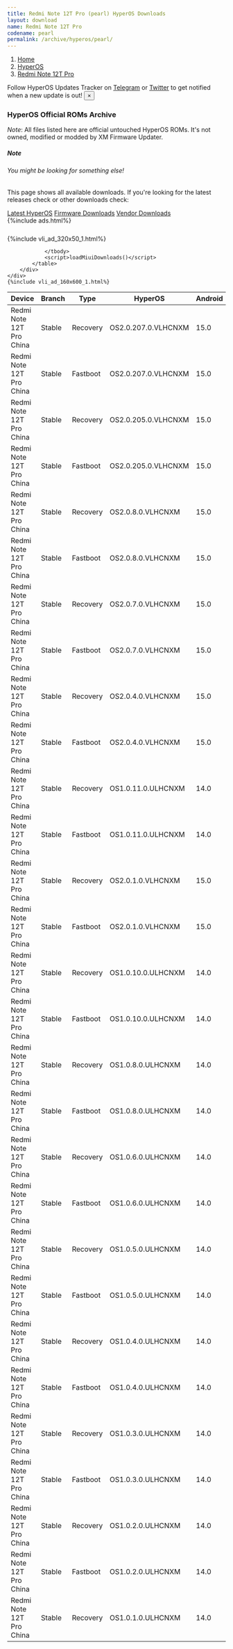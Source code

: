 ```yaml
---
title: Redmi Note 12T Pro (pearl) HyperOS Downloads
layout: download
name: Redmi Note 12T Pro
codename: pearl
permalink: /archive/hyperos/pearl/
---
```

<nav aria-label="breadcrumb">
    <ol class="breadcrumb">
        <li class="breadcrumb-item"><a href="/">Home</a></li>
        <li class="breadcrumb-item"><a href="/hyperos/">HyperOS</a></li>
        <li class="breadcrumb-item active" aria-current="page"><a href="/hyperos/pearl/">Redmi Note 12T Pro</a></li>
    </ol>
</nav>
<div class="alert alert-primary alert-dismissible fade show" role="alert">
    Follow HyperOS Updates Tracker on <a href="https://t.me/MIUIUpdatesTracker" class="alert-link">Telegram</a>
     or <a href="https://twitter.com/MiFwUpdater" class="alert-link">Twitter</a> to get notified when a new update is out!
    <button type="button" class="close" data-dismiss="alert" aria-label="Close">
        <span aria-hidden="true">&times;</span>
    </button>
</div>

### HyperOS Official ROMs Archive
*Note*: All files listed here are official untouched HyperOS ROMs. It's not owned, modified or modded by XM Firmware Updater.
<div class="card">
  <div class="card-body">
    <h5 class="card-title">Note</h5>
    <h6 class="card-subtitle mb-2 text-muted">You might be looking for something else!</h6>
    <p class="card-text">This page shows all available downloads.
     If you're looking for the latest releases check or other downloads check:</p>
    <a href="/hyperos/pearl/" class="card-link">Latest HyperOS</a>
    <a href="/firmware/pearl/" class="card-link">Firmware Downloads</a>
    <a href="/vendor/pearl/" class="card-link">Vendor Downloads</a>
  </div>
</div>
{%include ads.html%}
<div class="row justify-content-center">
    <div class="col-10">
        <div class="table-responsive-md" style="margin-top: 25px;">
            {%include vli_ad_320x50_1.html%}
            <table id="miui" class="display dt-responsive nowrap compact table table-striped table-hover table-sm">
                <thead class="thead-dark">
                    <tr>
                        <th data-ref="device">Device</th>
                        <th data-ref="branch">Branch</th>
                        <th data-ref="type">Type</th>
                        <th data-ref="miui">HyperOS</th>
                        <th data-ref="android">Android</th>
                        <th data-ref="size">Size</th>
                        <th data-ref="size">Date</th>
                        <th data-ref="link">Link</th>
                    </tr>
                </thead>
                <tbody>
                <tr><td>Redmi Note 12T Pro China</td><td>Stable</td><td>Recovery</td><td>OS2.0.207.0.VLHCNXM</td><td>15.0</td><td>6.3 GB</td><td>2025-08-19</td><td><a href="/hyperos/pearl/stable/OS2.0.207.0.VLHCNXM/">Download</a></td></tr>
<tr><td>Redmi Note 12T Pro China</td><td>Stable</td><td>Fastboot</td><td>OS2.0.207.0.VLHCNXM</td><td>15.0</td><td>7.6 GB</td><td>2025-08-11</td><td><a href="/hyperos/pearl/stable/OS2.0.207.0.VLHCNXM/">Download</a></td></tr>
<tr><td>Redmi Note 12T Pro China</td><td>Stable</td><td>Recovery</td><td>OS2.0.205.0.VLHCNXM</td><td>15.0</td><td>6.3 GB</td><td>2025-07-11</td><td><a href="/hyperos/pearl/stable/OS2.0.205.0.VLHCNXM/">Download</a></td></tr>
<tr><td>Redmi Note 12T Pro China</td><td>Stable</td><td>Fastboot</td><td>OS2.0.205.0.VLHCNXM</td><td>15.0</td><td>7.6 GB</td><td>2025-07-03</td><td><a href="/hyperos/pearl/stable/OS2.0.205.0.VLHCNXM/">Download</a></td></tr>
<tr><td>Redmi Note 12T Pro China</td><td>Stable</td><td>Recovery</td><td>OS2.0.8.0.VLHCNXM</td><td>15.0</td><td>6.3 GB</td><td>2025-06-04</td><td><a href="/hyperos/pearl/stable/OS2.0.8.0.VLHCNXM/">Download</a></td></tr>
<tr><td>Redmi Note 12T Pro China</td><td>Stable</td><td>Fastboot</td><td>OS2.0.8.0.VLHCNXM</td><td>15.0</td><td>7.7 GB</td><td>2025-05-19</td><td><a href="/hyperos/pearl/stable/OS2.0.8.0.VLHCNXM/">Download</a></td></tr>
<tr><td>Redmi Note 12T Pro China</td><td>Stable</td><td>Recovery</td><td>OS2.0.7.0.VLHCNXM</td><td>15.0</td><td>6.3 GB</td><td>2025-04-25</td><td><a href="/hyperos/pearl/stable/OS2.0.7.0.VLHCNXM/">Download</a></td></tr>
<tr><td>Redmi Note 12T Pro China</td><td>Stable</td><td>Fastboot</td><td>OS2.0.7.0.VLHCNXM</td><td>15.0</td><td>7.8 GB</td><td>2025-04-15</td><td><a href="/hyperos/pearl/stable/OS2.0.7.0.VLHCNXM/">Download</a></td></tr>
<tr><td>Redmi Note 12T Pro China</td><td>Stable</td><td>Recovery</td><td>OS2.0.4.0.VLHCNXM</td><td>15.0</td><td>6.3 GB</td><td>2025-03-28</td><td><a href="/hyperos/pearl/stable/OS2.0.4.0.VLHCNXM/">Download</a></td></tr>
<tr><td>Redmi Note 12T Pro China</td><td>Stable</td><td>Fastboot</td><td>OS2.0.4.0.VLHCNXM</td><td>15.0</td><td>7.8 GB</td><td>2025-03-24</td><td><a href="/hyperos/pearl/stable/OS2.0.4.0.VLHCNXM/">Download</a></td></tr>
<tr><td>Redmi Note 12T Pro China</td><td>Stable</td><td>Recovery</td><td>OS1.0.11.0.ULHCNXM</td><td>14.0</td><td>6.0 GB</td><td>2025-02-10</td><td><a href="/hyperos/pearl/stable/OS1.0.11.0.ULHCNXM/">Download</a></td></tr>
<tr><td>Redmi Note 12T Pro China</td><td>Stable</td><td>Fastboot</td><td>OS1.0.11.0.ULHCNXM</td><td>14.0</td><td>7.4 GB</td><td>2025-01-20</td><td><a href="/hyperos/pearl/stable/OS1.0.11.0.ULHCNXM/">Download</a></td></tr>
<tr><td>Redmi Note 12T Pro China</td><td>Stable</td><td>Recovery</td><td>OS2.0.1.0.VLHCNXM</td><td>15.0</td><td>6.3 GB</td><td>2025-02-19</td><td><a href="/hyperos/pearl/stable/OS2.0.1.0.VLHCNXM/">Download</a></td></tr>
<tr><td>Redmi Note 12T Pro China</td><td>Stable</td><td>Fastboot</td><td>OS2.0.1.0.VLHCNXM</td><td>15.0</td><td>7.7 GB</td><td>2025-01-24</td><td><a href="/hyperos/pearl/stable/OS2.0.1.0.VLHCNXM/">Download</a></td></tr>
<tr><td>Redmi Note 12T Pro China</td><td>Stable</td><td>Recovery</td><td>OS1.0.10.0.ULHCNXM</td><td>14.0</td><td>6.0 GB</td><td>2025-01-14</td><td><a href="/hyperos/pearl/stable/OS1.0.10.0.ULHCNXM/">Download</a></td></tr>
<tr><td>Redmi Note 12T Pro China</td><td>Stable</td><td>Fastboot</td><td>OS1.0.10.0.ULHCNXM</td><td>14.0</td><td>7.5 GB</td><td>2025-01-07</td><td><a href="/hyperos/pearl/stable/OS1.0.10.0.ULHCNXM/">Download</a></td></tr>
<tr><td>Redmi Note 12T Pro China</td><td>Stable</td><td>Recovery</td><td>OS1.0.8.0.ULHCNXM</td><td>14.0</td><td>6.0 GB</td><td>2024-12-06</td><td><a href="/hyperos/pearl/stable/OS1.0.8.0.ULHCNXM/">Download</a></td></tr>
<tr><td>Redmi Note 12T Pro China</td><td>Stable</td><td>Fastboot</td><td>OS1.0.8.0.ULHCNXM</td><td>14.0</td><td>7.5 GB</td><td>2024-11-27</td><td><a href="/hyperos/pearl/stable/OS1.0.8.0.ULHCNXM/">Download</a></td></tr>
<tr><td>Redmi Note 12T Pro China</td><td>Stable</td><td>Recovery</td><td>OS1.0.6.0.ULHCNXM</td><td>14.0</td><td>6.0 GB</td><td>2024-10-28</td><td><a href="/hyperos/pearl/stable/OS1.0.6.0.ULHCNXM/">Download</a></td></tr>
<tr><td>Redmi Note 12T Pro China</td><td>Stable</td><td>Fastboot</td><td>OS1.0.6.0.ULHCNXM</td><td>14.0</td><td>7.5 GB</td><td>2024-10-21</td><td><a href="/hyperos/pearl/stable/OS1.0.6.0.ULHCNXM/">Download</a></td></tr>
<tr><td>Redmi Note 12T Pro China</td><td>Stable</td><td>Recovery</td><td>OS1.0.5.0.ULHCNXM</td><td>14.0</td><td>6.0 GB</td><td>2024-10-09</td><td><a href="/hyperos/pearl/stable/OS1.0.5.0.ULHCNXM/">Download</a></td></tr>
<tr><td>Redmi Note 12T Pro China</td><td>Stable</td><td>Fastboot</td><td>OS1.0.5.0.ULHCNXM</td><td>14.0</td><td>7.5 GB</td><td>2024-09-26</td><td><a href="/hyperos/pearl/stable/OS1.0.5.0.ULHCNXM/">Download</a></td></tr>
<tr><td>Redmi Note 12T Pro China</td><td>Stable</td><td>Recovery</td><td>OS1.0.4.0.ULHCNXM</td><td>14.0</td><td>6.0 GB</td><td>2024-09-06</td><td><a href="/hyperos/pearl/stable/OS1.0.4.0.ULHCNXM/">Download</a></td></tr>
<tr><td>Redmi Note 12T Pro China</td><td>Stable</td><td>Fastboot</td><td>OS1.0.4.0.ULHCNXM</td><td>14.0</td><td>7.5 GB</td><td>2024-08-26</td><td><a href="/hyperos/pearl/stable/OS1.0.4.0.ULHCNXM/">Download</a></td></tr>
<tr><td>Redmi Note 12T Pro China</td><td>Stable</td><td>Recovery</td><td>OS1.0.3.0.ULHCNXM</td><td>14.0</td><td>6.0 GB</td><td>2024-07-26</td><td><a href="/hyperos/pearl/stable/OS1.0.3.0.ULHCNXM/">Download</a></td></tr>
<tr><td>Redmi Note 12T Pro China</td><td>Stable</td><td>Fastboot</td><td>OS1.0.3.0.ULHCNXM</td><td>14.0</td><td>7.5 GB</td><td>2024-07-18</td><td><a href="/hyperos/pearl/stable/OS1.0.3.0.ULHCNXM/">Download</a></td></tr>
<tr><td>Redmi Note 12T Pro China</td><td>Stable</td><td>Recovery</td><td>OS1.0.2.0.ULHCNXM</td><td>14.0</td><td>6.0 GB</td><td>2024-05-13</td><td><a href="/hyperos/pearl/stable/OS1.0.2.0.ULHCNXM/">Download</a></td></tr>
<tr><td>Redmi Note 12T Pro China</td><td>Stable</td><td>Fastboot</td><td>OS1.0.2.0.ULHCNXM</td><td>14.0</td><td>7.5 GB</td><td>2024-05-08</td><td><a href="/hyperos/pearl/stable/OS1.0.2.0.ULHCNXM/">Download</a></td></tr>
<tr><td>Redmi Note 12T Pro China</td><td>Stable</td><td>Recovery</td><td>OS1.0.1.0.ULHCNXM</td><td>14.0</td><td>6.0 GB</td><td>2024-04-09</td><td><a href="/hyperos/pearl/stable/OS1.0.1.0.ULHCNXM/">Download</a></td></tr>

                </tbody>
                <script>loadMiuiDownloads()</script>
            </table>
        </div>
    </div>
    {%include vli_ad_160x600_1.html%}
</div>
